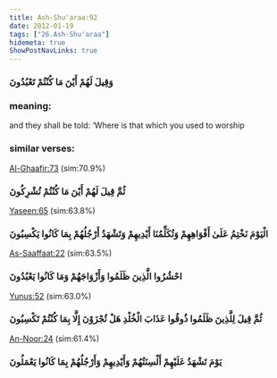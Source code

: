 ```yaml
---
title: Ash-Shu'araa:92
date: 2012-01-19
tags: ["26.Ash-Shu'araa"]
hidemeta: true 
ShowPostNavLinks: true 
---
```

### وَقِيلَ لَهُمْ أَيْنَ مَا كُنْتُمْ تَعْبُدُونَ
### meaning: 
and they shall be told: ‘Where is that which you used to worship
### similar verses: 

[Al-Ghaafir:73](/40/73) (sim:70.9%)

### ثُمَّ قِيلَ لَهُمْ أَيْنَ مَا كُنْتُمْ تُشْرِكُونَ

[Yaseen:65](/36/65) (sim:63.8%)

### الْيَوْمَ نَخْتِمُ عَلَىٰ أَفْوَاهِهِمْ وَتُكَلِّمُنَا أَيْدِيهِمْ وَتَشْهَدُ أَرْجُلُهُمْ بِمَا كَانُوا يَكْسِبُونَ

[As-Saaffaat:22](/37/22) (sim:63.5%)

### احْشُرُوا الَّذِينَ ظَلَمُوا وَأَزْوَاجَهُمْ وَمَا كَانُوا يَعْبُدُونَ

[Yunus:52](/10/52) (sim:63.0%)

### ثُمَّ قِيلَ لِلَّذِينَ ظَلَمُوا ذُوقُوا عَذَابَ الْخُلْدِ هَلْ تُجْزَوْنَ إِلَّا بِمَا كُنْتُمْ تَكْسِبُونَ

[An-Noor:24](/24/24) (sim:61.4%)

### يَوْمَ تَشْهَدُ عَلَيْهِمْ أَلْسِنَتُهُمْ وَأَيْدِيهِمْ وَأَرْجُلُهُمْ بِمَا كَانُوا يَعْمَلُونَ
